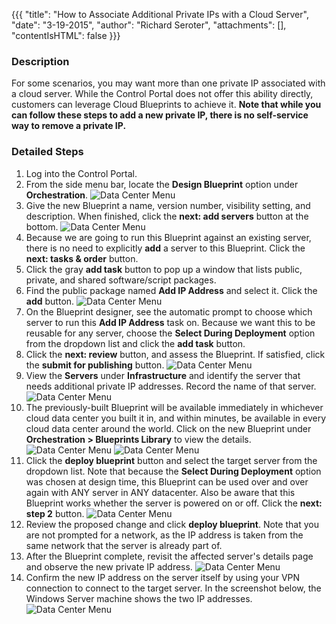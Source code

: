 {{{
  "title": "How to Associate Additional Private IPs with a Cloud Server",
  "date": "3-19-2015",
  "author": "Richard Seroter",
  "attachments": [],
  "contentIsHTML": false
}}}

### Description
For some scenarios, you may want more than one private IP associated with a cloud server. While the Control Portal does not offer this ability directly, customers can leverage Cloud Blueprints to achieve it. **Note that while you can follow these steps to add a new private IP, there is no self-service way to remove a private IP.**


### Detailed Steps

1. Log into the Control Portal.
1. From the side menu bar, locate the **Design Blueprint** option under **Orchestration**.
![Data Center Menu](../images/additional-private-ips-1.png)
1. Give the new Blueprint a name, version number, visibility setting, and description. When finished, click the **next: add servers** button at the bottom.
![Data Center Menu](../images/additional-private-ips-2.png)
1. Because we are going to run this Blueprint against an existing server, there is no need to explicitly **add** a server to this Blueprint. Click the **next: tasks & order** button.
1. Click the gray **add task** button to pop up a window that lists public, private, and shared software/script packages.
1. Find the public package named **Add IP Address** and select it. Click the **add** button.
![Data Center Menu](../images/additional-private-ips-3.png)
1. On the Blueprint designer, see the automatic prompt to choose which server to run this **Add IP Address** task on. Because we want this to be reusable for any server, choose the **Select During Deployment** option from the dropdown list and click the **add task** button.
1. Click the **next: review** button, and assess the Blueprint. If satisfied, click the **submit for publishing** button.
![Data Center Menu](../images/additional-private-ips-4.png)
1. View the **Servers** under **Infrastructure** and identify the server that needs additional private IP addresses. Record the name of that server.
![Data Center Menu](../images/additional-private-ips-5.png)
1. The previously-built Blueprint will be available immediately in whichever cloud data center you built it in, and within minutes, be available in every cloud data center around the world. Click on the new Blueprint under **Orchestration > Blueprints Library** to view the details.
![Data Center Menu](../images/additional-private-ips-6.png)
![Data Center Menu](../images/additional-private-ips-7.png)
1. Click the **deploy blueprint** button and select the target server from the dropdown list. Note that because the **Select During Deployment** option was chosen at design time, this Blueprint can be used over and over again with ANY server in ANY datacenter. Also be aware that this Blueprint works whether the server is powered on or off. Click the **next: step 2** button.
![Data Center Menu](../images/additional-private-ips-8.png)
1. Review the proposed change and click **deploy blueprint**. Note that you are not prompted for a network, as the IP address is taken from the same network that the server is already part of.
1. After the Blueprint complete, revisit the affected server's details page and observe the new private IP address.
![Data Center Menu](../images/additional-private-ips-9.png)
1. Confirm the new IP address on the server itself by using your VPN connection to connect to the target server. In the screenshot below, the Windows Server machine shows the two IP addresses.
![Data Center Menu](../images/additional-private-ips-10.png)
